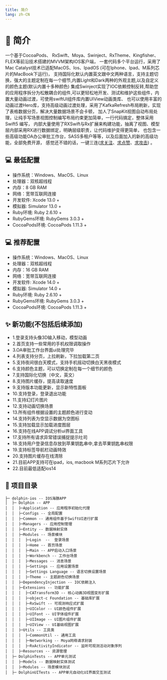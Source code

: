 ```yaml
---
title: 简介
lang: zh-CN
---
```


# 📄 简介
一个基于CocoaPods、 RxSwift、Moya、Swinject、RxTheme、Kingfisher、FLEX等前沿技术搭建的MVVM架构IOS客户端，
一套代码多个平台运行，采用了Mac Catalyst技术已适配MacOS、Ios、IpadOS (可在Iphone、Ipad、M系列芯片的MacBook下运行)，
支持国际化默认内置英文跟中文两种语言，支持主题切换，强大的主题定制在每一个细节,内置Light和Dark两种的外观主题,以及自定义的颜色主题(默认内置十多种颜色)
集成Swinject实现了IOC依赖控制反转,帮助您的应用程序拆分为松散耦合的组件,可以更轻松地开发、测试和维护这些组件，内置大量动画过渡，可使用swiftUI组件库内置UIView动画类库、
也可以使用丰富的动画过渡Hero库，支持高级动画过渡处理，采用了KafkaRefresh布局刷新，实现了表格数据分页，解决大量数据场景不会卡顿，
加人了SnapKit视图自动布局处理，让纯手写场景视图控制编写布局约束更加简单，一行代码搞定，整体采用 Swift5 编写，
内部大量使用了RXSwift与Rx扩展来构建功能，抽离了视图、模型层内部采用RX进行数据绑定，明确层级职责，让代码维护变得更简单，
也包含一些高级功能OA办公审批工作台，SASS多租户等等，以及后面加入的新的高级功能，全部免费开源，
感觉还不错的话，一键三连([求关注](https://github.com/wangxiang4)、[求点赞](https://github.com/wangxiang4/dolphin-ios)、[求攻击](https://github.com/wangxiang4/dolphin-ios/blob/master/Dolphin.ipa)) 。

## 💻 最低配置
- 操作系统：Windows、MacOS、Linux
- 处理器：双核超线程
- 内存：8 GB RAM
- 网络：宽带互联网连接
- 开发软件: Xcode 13.0 +
- 模拟器: Simulator 13.0 +
- Ruby环境: Ruby 2.6.10 +
- RubyGems环境: RubyGems 3.0.3 +
- CocoaPods环境: CocoaPods 1.11.3 +

## 💻 推荐配置
- 操作系统：Windows、MacOS、Linux
- 处理器：双核超线程
- 内存：16 GB RAM
- 网络：宽带互联网连接
- 开发软件: Xcode 14.0 +
- 模拟器: Simulator 14.0 +
- Ruby环境: Ruby 2.6.10 +
- RubyGems环境: RubyGems 3.0.3 +
- CocoaPods环境: CocoaPods 1.11.3 +

## ✨ 新功能(不包括后续添加)
- 1.登录支持头像3D输入移动，模型动画
- 2.首页支持一些常用的手机权限调取操作
- 3.OA审批工作台界面ui处理完毕
- 4.列表支持分页，上拉刷新，下拉加载第二页
- 5.支持夜间很白天模式，支持手机摇动切换白天黑夜模式
- 6.支持颜色主题，可以切换定制在每一个细节的颜色
- 7.支持国际化切换（中文，英文）
- 8.支持图片缓存，提高读取速度
- 9.支持版本功能更新，显示新特性面板
- 10.支持登录，登录退出功能
- 11.支持幻灯片图片
- 12.支持动画切换场景
- 13.所有组件根据设置的主题颜色进行变动
- 14.支持列表为空显示数据为空图标
- 15.支持加载显示加载进度图层
- 16.支持在线APP调试分析ui界面工具
- 17.支持所有请求异常错误捕捉提示吐司
- 18.支持用户登录信息存放到苹果钥匙串中,拿去苹果钥匙串权限
- 19.支持标签导航栏动画特效
- 20.支持图片缓存在线清除
- 21.目前APP支持可在ipad，ios, macbook M系列芯片下允许
- 22.目前最低适配ios14

## 🔨 项目目录
```
├─ dolphin-ios -- IOS海豚APP
│  ├─ Dolphin -- APP
│  │  ├─Application -- 应用程序初始化代理
│  │  ├─Configs -- 全局配置
│  │  ├─Common -- 通用组件基于SwiftUI进行扩展
│  │  ├─Managers -- 应用控制管理
│  │  ├─Entity -- 数据映射实体
│  │  ├─Modules -- 场景模块
│  │  │  ├─Login  --  登录场景
│  │  │  ├─Home -- 首页场景
│  │  │  ├─Main -- APP启动入口场景
│  │  │  ├─Workbench -- 工作台场景
│  │  │  ├─Messages -- 消息场景
│  │  │  ├─Settings -- 应用设置场景
│  │  │  ├─Settings Language -- 语言切换设置场景
│  │  │  ├─Theme -- 主题颜色切换场景
│  │  ├─DependencyInjection -- IOC依赖注入
│  │  ├─Extensions -- 功能扩展
│  │  │  ├─CATransform3D -- 核心动画3D视图变形扩展
│  │  │  ├─object-c Foundation -- 基础库扩展
│  │  │  ├─RxSwift -- 可观测响应式扩展
│  │  │  ├─UIColor -- UI颜色组件扩展
│  │  │  ├─UIFont -- UI字体组件扩展
│  │  │  ├─UIImage -- UI图片组件扩展
│  │  │  ├─UIView -- UI基础视图扩展
│  │  ├─Utils -- 工具类
│  │  │  ├─CommonUtil -- 通用工具
│  │  │  ├─Networking -- Moya网络请求封装
│  │  │  ├─RxActivityIndicator -- 监听可观测活动对象序列
│  │  ├─Resources -- 资源管理
│  ├─ DolphinTests -- APP单元测试
│  │  ├─Models -- 数据映射实体测试
│  │  ├─Modules -- 场景模块测试
│  ├─ DolphinUITests -- APP单元自动化UI界面交互测试
```
